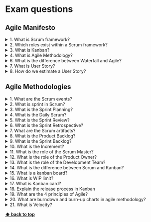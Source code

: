 # Exam questions

## Agile Manifesto

<details>
<summary>1. What is Scrum framework?</summary>

>**Answer:**
>Scrum is a framework within which people can address complex adaptive problems, while productively and creatively delivering products of the highest possible value.
>
>Scrum itself is a simple framework for effective team collaboration on complex products.  Scrum co-creators Ken Schwaber and Jeff Sutherland have written The Scrum Guide to explain Scrum clearly and succinctly.  This Guide contains the definition of Scrum. This definition consists of Scrum’s roles, events, artifacts, and the rules that bind them together. 
>
>Scrum is:
>
>* Lightweight
>* Simple to understand
>* Difficult to master
>

</details>

<details>
<summary>2. Which roles exist within a Scrum framework?</summary>

>**Answer:**
>The Scrum Team consists of a Product Owner, the Development Team, and a Scrum Master.
>

</details>

<details>
<summary>3. What is Kanban?</summary>

>**Answer:**
>Kanban is a method for managing the creation of products with an emphasis on continual delivery while not overburdening the development team. Like Scrum, Kanban is a process designed to help teams work together more effectively. 
>
>Kanban is based on 3 basic principles:
>* __Visualize what you do today (workflow)__: seeing all the items in context of each other can be very informative
>* __Limit the amount of work in progress (WIP)__: this helps balance the flow-based approach so teams dont start and commit to too much work at once
>* __Enhance flow__: when something is finished, the next highest thing from the backlog is pulled into play
Kanban promotes continuous collaboration and encourages active, ongoing learning and improving by defining the best possible team workflow. 
>

</details>

<details>
<summary>4. What is Agile Methodology?</summary>

>**Answer:**
>Agile is a process by which a team can manage a project by breaking it up into several stages and involving constant collaboration with stakeholders and continuous improvement and iteration at every stage. The Agile methodology begins with clients describing how the end product will be used and what problem it will solve. This clarifies the customer's expectations to the project team. Once the work begins, teams cycle through a process of planning, executing, and evaluating — which might just change the final deliverable to fit the customer's needs better. Continuous collaboration is key, both among team members and with project stakeholders, to make fully-informed decisions.
>

</details>

<details>
<summary>6. What is the difference between Waterfall and Agile?</summary>

>**Answer:**
>In agile methodology, features of the software are delivered frequently, so that the testing activity is done simultaneously with the development activity. Testing time is shortened as only small features are need be tasted at once.
>
>While, in the waterfall model, testing activities take place at the end of the entire development process. Testing time, in this case, is as long as the entire product is to be tested in one go. Waterfall methodology is a closed process where all stakeholders are not involved in the development process whereas agile methodology requires the involvement of various stakeholders including customers.
>
>![](./assets/agile-waterfall.png)

</details>

<details>
<summary>7. What is User Story?</summary>

>**Answer:**
>User stories are short, simple descriptions of a feature told from the perspective of the person who desires the new capability, usually a user or customer of the system. They typically follow a simple template:
>
>"As a < type of user >, I want < some goal > so that < some reason >."
>
>A user story is the smallest unit of work in an agile framework. It’s an end goal, not a feature, expressed from the software user’s perspective.
>
>The purpose of a user story is to articulate how a piece of work will deliver a particular value back to the customer. Note that "customers" don't have to be external end users in the traditional sense, they can also be internal customers or colleagues within your organization who depend on your team.
>

</details>

<details>
<summary>8. How do we estimate a User Story?</summary>

>**Answer:**
>There are 2 the most popular metrics: __story points__ and __ideal days__.
>
>A __story point__ is a metric used in agile project management and development to estimate the difficulty of implementing a given user story, which is an abstract measure of effort required to implement it. In simple terms, a story point is a number that tells the team about the difficulty level of the story. 
>
>An __ideal day__ is unit for estimating the size of product backlog items based on how long an item would take to complete if it were the only work being performed, there were no interruptions, and all resources necessary to complete the work were immediately available.
>

</details>

## Agile Methodologies

<details>
<summary>1. What are the Scrum events?</summary>

>**Answer:**
>Prescribed events are used in Scrum to create regularity and to minimize the need for meetings not defined in Scrum. All events are time-boxed. Once a Sprint begins, its duration is fixed and cannot be shortened or lengthened. The remaining events may end whenever the purpose of the event is achieved, ensuring an appropriate amount of time is spent without allowing waste in the process.  The Scrum Events are:
>
>* Sprint
>* Sprint Planning
>* Daily Scrum
>* Sprint Review
>* Sprint Retrospective
>

</details>

<details>
<summary>2. What is sprint in Scrum?</summary>

>**Answer:**
>As described in the Scrum Guide, a Sprint, a time-box of one month or less during which a “Done”, useable, and potentially releasable product Increment is created. Sprints have consistent durations throughout a development effort. A new Sprint starts immediately after the conclusion of the previous Sprint.
>
>Each Sprint may be considered a project with no more than a one-month horizon. Like projects, Sprints are used to accomplish something. Each Sprint has a goal of what is to be built, a design and flexible plan that will guide building it, the work, and the resultant product increment.
>

</details>

<details>
<summary>3. What is the Sprint Planning?</summary>

>**Answer:**
>As described in the Scrum Guide, is the work to be performed in the Sprint is planned at the Sprint Planning. This plan is created by the collaborative work of the entire Scrum Team.
>
>Sprint Planning is time-boxed to a maximum of eight hours for a one-month Sprint. For shorter Sprints, the event is usually shorter. The Scrum Master ensures that the event takes place and that attendants understand its purpose. The Scrum Master teaches the Scrum Team to keep it within the time-box.
>
>Sprint Planning answers the following:
>
>* What can be delivered in the Increment resulting from the upcoming Sprint?
>* How will the work needed to deliver the Increment be achieved?
>

</details>

<details>
<summary>4. What is the Daily Scrum?</summary>

>**Answer:**
>As described in the Scrum Guide, the Daily Scrum is a 15-minute time-boxed event for the Development Team to synchronize activities and create a plan for the next 24 hours. The Daily Scrum is held every day of the Sprint. At it, the Development Team plans work for the next 24 hours. This optimizes team collaboration and performance by inspecting the work since the last Daily Scrum and forecasting upcoming Sprint work. The Daily Scrum is held at the same time and place each day to reduce complexity.
>

</details>

<details>
<summary>5. What is the Sprint Review?</summary>

>**Answer:**
>As described in the Scrum Guide, a Sprint Review is held at the end of the Sprint to inspect the Increment and adapt the Product Backlog if needed. There could have been a single deployment or many deployments during a Sprint which lead up to that Increment to be inspected.  
>
>During the Sprint Review, the Scrum Team and stakeholders collaborate about what was done in the Sprint. Based on that and any changes to the Product Backlog during the Sprint, attendees collaborate on the next things that could be done to optimize value. This is an informal meeting, not a status meeting, and the presentation of the Increment is intended to elicit feedback and foster collaboration.
>
>This is at most a four-hour meeting for one-month Sprints. For shorter Sprints, the event is usually shorter. The Scrum Master ensures that the event takes place and that attendees understand its purpose. The Scrum Master teaches everyone involved to keep it within the time-box.
>
>The Sprint Review includes the following elements:
>
>* Attendees include the Scrum Team and key stakeholders invited by the Product Owner;
>* The Product Owner explains what Product Backlog items have been “Done” and what has not been “Done”;
>* The Development Team discusses what went well during the Sprint, what problems it ran into, and how those problems were solved;
>* The Development Team demonstrates the work that it has “Done” and answers questions about the Increment;
>* The Product Owner discusses the Product Backlog as it stands. He or she projects likely target and delivery dates based on progress to date (if needed);
>* The entire group collaborates on what to do next, so that the Sprint Review provides valuable input to subsequent Sprint Planning;
>* Review of how the marketplace or potential use of the product might have changed what is the most valuable thing to do next; and,
>* Review of the timeline, budget, potential capabilities, and marketplace for the next anticipated releases of functionality and capability of the product.
>* The result of the Sprint Review is a revised Product Backlog that defines the probable Product Backlog items for the next Sprint. The Product Backlog may also be adjusted overall to meet new opportunities.
>

</details>

<details>
<summary>6. What is the Sprint Retrospective?</summary>

>**Answer:**
>As described in the Scrum Guide, the Sprint Retrospective is an opportunity for the Scrum Team to inspect itself and create a plan for improvements to be enacted during the next Sprint.
>
>Typical Sprint Retrospective occurs after the Sprint Review and prior to the next Sprint Planning. This is at most a three-hour meeting for one-month Sprints. For shorter Sprints, the event is usually shorter. The Scrum Master ensures that the event takes place and that attendants understand its purpose. This is the opportunity for the Scrum Team to improve and all member should be in attendance.
>
>During the Sprint Retrospective, the team discusses:
>
>* What went well in the Sprint
>* What could be improved
>* What will we commit to improve in the next Sprint
>
>The Scrum Master encourages the Scrum Team to improve its development process and practices to make it more effective and enjoyable for the next Sprint. During each Sprint Retrospective, the Scrum Team plans ways to increase product quality by improving work processes or adapting the definition of “Done” if appropriate and not in conflict with product or organizational standards.
>
>By the end of the Sprint Retrospective, the Scrum Team should have identified improvements that it will implement in the next Sprint. Implementing these improvements in the next Sprint is the adaptation to the inspection of the Scrum Team itself. Although improvements may be implemented at any time, the Sprint Retrospective provides a formal opportunity to focus on inspection and adaptation.

</details>

<details>
<summary>7. What are the Scrum artifacts?</summary>

>**Answer:**
>Scrum’s artifacts represent work or value to provide transparency and opportunities for inspection and adaptation. Artifacts defined by Scrum are specifically designed to maximize transparency of key information so that everybody has the same understanding of the artifact. The Scrum Artifacts are:
>
>* Product Backlog
>* Sprint Backlog
>* Increment
>

</details>

<details>
<summary>8. What is the Product Backlog?</summary>

>**Answer:**
>As described in the Scrum Guide, the Product Backlog is an ordered list of everything that is known to be needed in the product. It is the single source of requirements for any changes to be made to the product. The Product Owner is responsible for the Product Backlog, including its content, availability, and ordering.
>
>A Product Backlog is never complete. The earliest development of it lays out the initially known and best-understood requirements. The Product Backlog evolves as the product and the environment in which it will be used evolves. The Product Backlog is dynamic; it constantly changes to identify what the product needs to be appropriate, competitive, and useful. If a product exists, its Product Backlog also exists.
>
>Product Backlog refinement is the act of adding detail, estimates, and order to items in the Product Backlog. This is an ongoing process in which the Product Owner and the Development Team collaborate on the details of Product Backlog items. During Product Backlog refinement, items are reviewed and revised.
>

</details>

<details>
<summary>9. What is the Sprint Backlog?</summary>

>**Answer:**
>As described in the Scrum Guide, the Sprint Backlog is the set of Product Backlog items selected for the Sprint, plus a plan for delivering the product Increment and realizing the Sprint Goal. The Sprint Backlog is a forecast by the Development Team about what functionality will be in the next Increment and the work needed to deliver that functionality into a “Done” Increment.
>
>The Sprint Backlog makes visible all the work that the Development Team identifies as necessary to meet the Sprint Goal. To ensure continuous improvement, it includes at least one high priority process improvement identified in the previous Retrospective meeting.
>
>The Sprint Backlog is a plan with enough detail that changes in progress can be understood in the Daily Scrum. The Development Team modifies the Sprint Backlog throughout the Sprint.  Only the Development Team can change its Sprint Backlog during a Sprint. The Sprint Backlog is a highly visible, real-time picture of the work that the Development Team plans to accomplish during the Sprint, and it belongs solely to the Development Team.
>

</details>

<details>
<summary>10. What is the Increment?</summary>

>**Answer:**
>As described in the Scrum Guide, an Increment is the sum of all the Product Backlog items completed during a Sprint and the value of the increments of all previous Sprints. At the end of a Sprint, the new Increment must be “Done,” which means it must be in useable condition and meet the Scrum Team’s definition of “Done.”  An increment is a body of inspectable, "Done" work that supports empiricism at the end of the Sprint.  The increment is a step toward a vision or goal.  The increment must be in usable condition regardless of whether the Product Owner decides to release it.
>
>The entire point of Scrum is to deliver a "Done" increment.
>

</details>

<details>
<summary>11. What is the role of the Scrum Master?</summary>

>**Answer:**
>The Scrum Master is the leader and supervisor of the Scrum team. The main job of the Scrum Master is to ensure that the team abides by the Agile values and principles and follows the agreed-upon processes and practices. Some of the most crucial responsibilities of the Scrum Master are:
>
>* To eliminate all the obstacles that could hamper the productivity of the Scrum team.
>* To establish a productive and collaborative work environment for the Scrum team.
>* To protect the team from the interruptions and distractions of the outside world.
>* To maintain a good relationship between the team, clients, and all the other stakeholders involved in a project. 
>* To supervise the operations of the Scrum team and motivating them as and when needed. 
>

</details>

<details>
<summary>12. What is the role of the Product Owner?</summary>

>**Answer:**
>As described in the Scrum Guide, a Scrum Product Owner is responsible for maximizing the value of the product resulting from the work of the Development Team. How this is done may vary widely across organizations, Scrum Teams, and individuals.
>
>The Product Owner is the sole person responsible for managing the Product Backlog. Product Backlog management includes:
>
>* Clearly expressing Product Backlog items.
>* Ordering the items in the Product Backlog to best achieve goals and missions.
>* Optimizing the value of the work the Development Team performs.
>* Ensuring that the Product Backlog is visible, transparent, and clear to all, and shows what the Scrum Team will work on next.
>* Ensuring the Development Team understands items in the Product Backlog to the level needed.
>
>The Product Owner may do the above work, or have the Development Team do it. However, the Product Owner remains accountable.
>

</details>

<details>
<summary>13. What is the role of the Development Team?</summary>

>**Answer:**
>As described in the Scrum Guide, a Scrum Development Team consists of professionals who do the work of delivering a potentially releasable Increment of “Done” product at the end of each Sprint. A "Done" increment is required at the Sprint Review. Only members of the Development Team create the Increment.
>
>Development Teams are structured and empowered by the organization to organize and manage their own work. The resulting synergy optimizes the Development Team’s overall efficiency and effectiveness.
>
>Development Teams have the following characteristics:
>
>* They are self-organizing. No one (not even the Scrum Master) tells the Development Team how to turn Product Backlog into Increments of potentially releasable functionality;
>* Development Teams are cross-functional, with all the skills as a team necessary to create a product Increment;
>* Scrum recognizes no titles for Development Team members, regardless of the work being performed by the person; 
>* Scrum recognizes no sub-teams in the Development Team, regardless of domains that need to be addressed like testing, architecture, operations or business analysis; and,
>* Individual Development Team members may have specialized skills and areas of focus, but accountability belongs to the Development Team as a whole.

</details>

<details>
<summary>14. What is the difference between Scrum and Kanban?</summary>

>**Answer:**
>![](./assets/scrum-kanban.png)

</details>

<details>
<summary>15. What is a kanban board?</summary>

>**Answer:**
>A kanban board is an agile project management tool designed to help visualize work, limit work-in-progress, and maximize efficiency (or flow). Kanban boards use cards, columns, and continuous improvement to help technology and service teams commit to the right amount of work, and get it done!

</details>

<details>
<summary>16. What is WIP limit?</summary>

>**Answer:**
>WIP limits are the maximum number of cards that can be in one column at any given time. A column with a WIP limit of three cannot have more than three cards in it. When the column is “maxed-out” the team needs to swarm on those cards and move them forward before new cards can move into that stage of the workflow. These WIP limits are critical for exposing bottlenecks in the workflow and maximizing flow. WIP limits give you an early warning sign that you committed to too much work.

</details>

<details>
<summary>17. What is Kanban card?</summary>

>**Answer:**
>The kanban card is an essential component of kanban, a work management framework which helps you visualize your work, limit work in progress (WIP), and maximize efficiency (or flow). Each kanban card represents a single work item as it moves through various stages of completion which are represented on either a physical or virtual kanban board.
>
>To get an idea of what kanban cards are, imagine a software development team using sticky notes on a whiteboard to represent their work items. As they work on bugs and features, the team moves the sticky notes through columns labeled Prioritized, Design, Development, Testing, Blocked, and Done.

</details>

<details>
<summary>18. Explain the release process in Kanban</summary>

>**Answer:**
>Kanban tells you more about how to manage the flow of work rather than how to release the work.  However, there are few steps that might be helpful while releasing work or product in Kanban. They are
>
>* Release in Kanban should be every two weeks on a schedule
>* To avoid too many sticky notes in the “done” section, and to run the process smoothly, inform the business unit about releasing the product or work
>* Release the item early which is of high priority and needed immediately

</details>

<details>
<summary>19. What are the 4 principles of Agile?</summary>

>**Answer:**
>* Individuals and interactions over processes and tools
>* Working software over comprehensive documentation
>* Customer collaboration over contract negotiation
>* Responding to change over following a plan
>

</details>

<details>
<summary>20.  What are burndown and burn-up charts in agile methodology?</summary>

>**Answer:**
>Burn-up and burn-down charts are used to keep track of the progress of the project.
>
>Burn-up charts represent how much work has been completed in any project whereas Burn-down chart represents the remaining work in a project.

</details>

<details>
<summary>21.  What is Velocity?</summary>

>**Answer:**
>Velocity is one of the planning tool used to estimate the speed of the work and time of completion of the project. The calculation of velocity is done by reviewing the work team has successfully completed during earlier sprints; for example, if the team completed 5 stories during a two-week sprint and each story was worth 3 story points, then the team’s velocity is 15 story points per sprint.

</details>




**[⬆ back to top](#exam-questions)**
